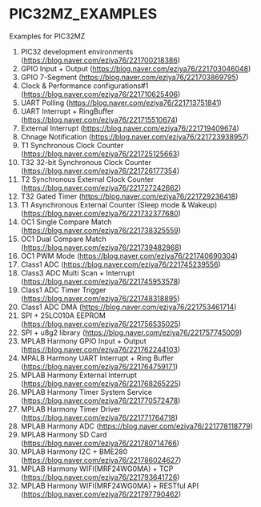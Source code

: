 # PIC32MZ_EXAMPLES
 Examples for PIC32MZ

1. PIC32 development environments (https://blog.naver.com/eziya76/221700218386)
2. GPIO Input + Output (https://blog.naver.com/eziya76/221703046048)
3. GPIO 7-Segment (https://blog.naver.com/eziya76/221703869795)
4. Clock & Performance configurations#1 (https://blog.naver.com/eziya76/221710625406)
5. UART Polling (https://blog.naver.com/eziya76/221713751841)
6. UART Interrupt + RingBuffer (https://blog.naver.com/eziya76/221715510674)
7. External Interrupt (https://blog.naver.com/eziya76/221719409674)
8. Chnage Notification (https://blog.naver.com/eziya76/221723938957)
9. T1 Synchronous Clock Counter (https://blog.naver.com/eziya76/221725125663)
10. T32 32-bit Synchronous Clock Counter (https://blog.naver.com/eziya76/221726177354)
11. T2 Synchronous External Clock Counter (https://blog.naver.com/eziya76/221727242662)
12. T32 Gated Timer (https://blog.naver.com/eziya76/221729236418)
13. T1 Asynchronous External Counter (Sleep mode & Wakeup)(https://blog.naver.com/eziya76/221732377680)
14. OC1 Single Compare Match (https://blog.naver.com/eziya76/221738325559)
15. OC1 Dual Compare Match (https://blog.naver.com/eziya76/221739482868)
16. OC1 PWM Mode (https://blog.naver.com/eziya76/221740690304)
17. Class1 ADC (https://blog.naver.com/eziya76/221745239556)
18. Class3 ADC Multi Scan + Interrupt (https://blog.naver.com/eziya76/221745953578)
19. Class1 ADC Timer Trigger (https://blog.naver.com/eziya76/221748318895)
20. Class1 ADC DMA (https://blog.naver.com/eziya76/221753461714)
21. SPI + 25LC010A EEPROM (https://blog.naver.com/eziya76/221756535025)
22. SPI + u8g2 library (https://blog.naver.com/eziya76/221757745009)
23. MPLAB Harmony GPIO Input + Output (https://blog.naver.com/eziya76/221762244103)
24. MPALB Harmony UART Interrupt + Ring Buffer (https://blog.naver.com/eziya76/221764759171)
25. MPLAB Harmony External Interrupt (https://blog.naver.com/eziya76/221768265225)
26. MPLAB Harmony Timer System Service (https://blog.naver.com/eziya76/221770572478)
27. MPLAB Harmony Timer Driver (https://blog.naver.com/eziya76/221771764718)
28. MPLAB Harmony ADC (https://blog.naver.com/eziya76/221778118779)
29. MPLAB Harmony SD Card (https://blog.naver.com/eziya76/221780714766)
30. MPLAB Harmony I2C + BME280 (https://blog.naver.com/eziya76/221786024627)
31. MPLAB Harmony WIFI(MRF24WG0MA) + TCP (https://blog.naver.com/eziya76/221793641726)
32. MPLAB Harmony WIFI(MRF24WG0MA) + RESTful API (https://blog.naver.com/eziya76/221797790462)
